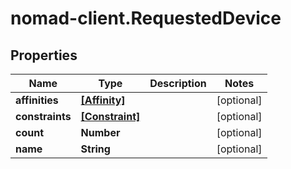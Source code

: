 # nomad-client.RequestedDevice

## Properties

Name | Type | Description | Notes
------------ | ------------- | ------------- | -------------
**affinities** | [**[Affinity]**](Affinity.md) |  | [optional] 
**constraints** | [**[Constraint]**](Constraint.md) |  | [optional] 
**count** | **Number** |  | [optional] 
**name** | **String** |  | [optional] 



